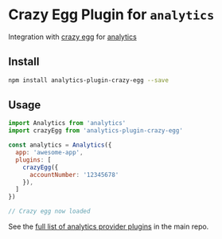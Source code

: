 # Crazy Egg Plugin for `analytics`

Integration with [crazy egg](https://www.crazyegg.com/) for [analytics](https://www.npmjs.com/package/analytics)

## Install

```bash
npm install analytics-plugin-crazy-egg --save
```

## Usage

```js
import Analytics from 'analytics'
import crazyEgg from 'analytics-plugin-crazy-egg'

const analytics = Analytics({
  app: 'awesome-app',
  plugins: [
    crazyEgg({
      accountNumber: '12345678'
    }),
  ]
})

// Crazy egg now loaded
```

See the [full list of analytics provider plugins](https://github.com/DavidWells/analytics#current-plugins) in the main repo.
